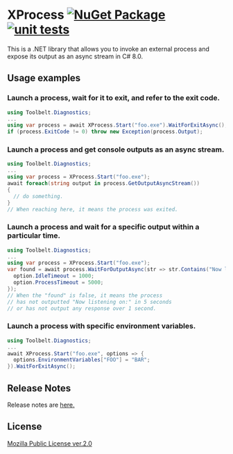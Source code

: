# XProcess [![NuGet Package](https://img.shields.io/nuget/v/XProcess.svg)](https://www.nuget.org/packages/XProcess/) [![unit tests](https://github.com/jsakamoto/XProcess/actions/workflows/unit-tests.yml/badge.svg)](https://github.com/jsakamoto/XProcess/actions/workflows/unit-tests.yml)

This is a .NET library that allows you to invoke an external process and expose its output as an async stream in C# 8.0.

## Usage examples

### Launch a process, wait for it to exit, and refer to the exit code.

```csharp
using Toolbelt.Diagnostics;
...
using var process = await XProcess.Start("foo.exe").WaitForExitAsync();
if (process.ExitCode != 0) throw new Exception(process.Output);
```

### Launch a process and get console outputs as an async stream.

```csharp
using Toolbelt.Diagnostics;
...
using var process = XProcess.Start("foo.exe");
await foreach(string output in process.GetOutputAsyncStream())
{
  // do something.
}
// When reaching here, it means the process was exited.
```

### Launch a process and wait for a specific output within a particular time.

```csharp
using Toolbelt.Diagnostics;
...
using var process = XProcess.Start("foo.exe");
var found = await process.WaitForOutputAsync(str => str.Contains("Now listening on:"), option => {
  option.IdleTimeout = 1000;
  option.ProcessTimeout = 5000;
});
// When the "found" is false, it means the process 
// has not outputted "Now listening on:" in 5 seconds 
// or has not output any response over 1 second.
```

### Launch a process with specific environment variables.

```csharp
using Toolbelt.Diagnostics;
...
await XProcess.Start("foo.exe", options => {
  options.EnvironmentVariables["FOO"] = "BAR";
}).WaitForExitAsync();
```

## Release Notes

Release notes are [here.](https://github.com/jsakamoto/XProcess/blob/master/RELEASE-NOTES.txt)

## License

[Mozilla Public License ver.2.0](https://github.com/jsakamoto/XProcess/blob/master/LICENSE)

